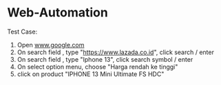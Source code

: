 # Web-Automation

Test Case:
1. Open www.google.com 
2. On search field , type "https://www.lazada.co.id", click search / enter 
3. On search field , type "Iphone 13", click search symbol / enter 
4. On select option menu, choose "Harga rendah ke tinggi" 
5. click on product "IPHONE 13 Mini Ultimate FS HDC" 


